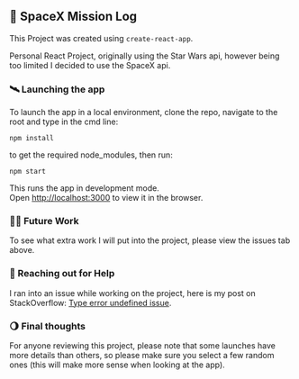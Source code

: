 ## 🚀 SpaceX Mission Log

This Project was created using ```create-react-app```.

Personal React Project, originally using the Star Wars api, however being too limited I decided to use the SpaceX api.

### 🛰 Launching the app
To launch the app in a local environment, clone the repo, navigate to the root and type in the cmd line:

```npm install```

to get the required node_modules, then run:

```npm start```

This runs the app in development mode.<br />
Open [http://localhost:3000](http://localhost:3000) to view it in the browser.

### 👨‍🚀 Future Work
To see what extra work I will put into the project, please view the issues tab above.

### 🔭 Reaching out for Help
I ran into an issue while working on the project, here is my post on StackOverflow: [Type error undefined issue](https://stackoverflow.com/questions/60247043/typeerror-cannot-read-property-rocket-name-of-undefined-even-though-it-is).

### 🌖 Final thoughts
For anyone reviewing this project, please note that some launches have more details than others, so please make sure you select a few random ones (this will make more sense when looking at the app).
